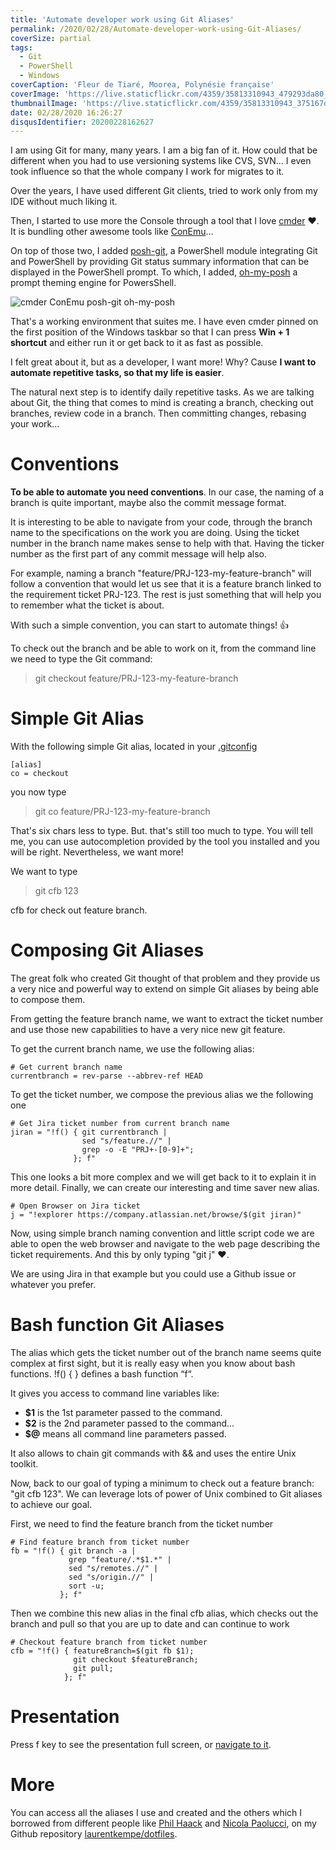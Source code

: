 ```yaml
---
title: 'Automate developer work using Git Aliases'
permalink: /2020/02/28/Automate-developer-work-using-Git-Aliases/
coverSize: partial
tags:
  - Git
  - PowerShell
  - Windows
coverCaption: 'Fleur de Tiaré, Moorea, Polynésie française'
coverImage: 'https://live.staticflickr.com/4359/35813310943_479293da80_h.jpg'
thumbnailImage: 'https://live.staticflickr.com/4359/35813310943_375167de07_q.jpg'
date: 02/28/2020 16:26:27
disqusIdentifier: 20200228162627
---
```

I am using Git for many, many years. I am a big fan of it. How could that be different when you had to use versioning systems like CVS, SVN... I even took influence so that the whole company I work for migrates to it.

Over the years, I have used different Git clients, tried to work only from my IDE without much liking it.

<!-- more -->

Then, I started to use more the Console through a tool that I love [cmder](https://cmder.net/) ❤. It is bundling other awesome tools like [ConEmu](https://conemu.github.io/)...

On top of those two, I added [posh-git](https://github.com/dahlbyk/posh-git), a PowerShell module integrating Git and PowerShell by providing Git status summary information that can be displayed in the PowerShell prompt. To which, I added, [oh-my-posh](https://github.com/JanDeDobbeleer/oh-my-posh) a prompt theming engine for PowersShell. 

![cmder ConEmu posh-git oh-my-posh](https://live.staticflickr.com/65535/49566323082_e1817988c2_c.jpg)

That's a working environment that suites me. I have even cmder pinned on the first position of the Windows taskbar so that I can press **Win + 1 shortcut** and either run it or get back to it as fast as possible.

I felt great about it, but as a developer, I want more! Why? Cause **I want to automate repetitive tasks, so that my life is easier**.

The natural next step is to identify daily repetitive tasks. As we are talking about Git, the thing that comes to mind is creating a branch, checking out branches, review code in a branch. Then committing changes, rebasing your work...

# Conventions

**To be able to automate you need conventions**. In our case, the naming of a branch is quite important, maybe also the commit message format.

It is interesting to be able to navigate from your code, through the branch name to the specifications on the work you are doing. Using the ticket number in the branch name makes sense to help with that. Having the ticker number as the first part of any commit message will help also.

For example, naming a branch "feature/PRJ-123-my-feature-branch" will follow a convention that would let us see that it is a feature branch linked to the requirement ticket PRJ-123. The rest is just something that will help you to remember what the ticket is about.

With such a simple convention, you can start to automate things! 👍

To check out the branch and be able to work on it, from the command line we need to type the Git command:

> git checkout feature/PRJ-123-my-feature-branch

# Simple Git Alias

With the following simple Git alias, located in your [.gitconfig](https://git-scm.com/docs/git-config)

``` {data-file=.gitconfig}
[alias]
co = checkout
```

you now type

> git co feature/PRJ-123-my-feature-branch

That's six chars less to type. But. that's still too much to type. You will tell me, you can use autocompletion provided by the tool you installed and you will be right. Nevertheless, we want more!

We want to type

> git cfb 123

cfb for check out feature branch.

# Composing Git Aliases

The great folk who created Git thought of that problem and they provide us a very nice and powerful way to extend on simple Git aliases by being able to compose them.

From getting the feature branch name, we want to extract the ticket number and use those new capabilities to have a very nice new git feature.

To get the current branch name, we use the following alias:

``` {data-file=.gitconfig}
# Get current branch name
currentbranch = rev-parse --abbrev-ref HEAD
```

To get the ticket number, we compose the previous alias we the following one

``` {data-file=.gitconfig}
# Get Jira ticket number from current branch name
jiran = "!f() { git currentbranch |
                sed "s/feature.//" |
                grep -o -E "PRJ+-[0-9]+";
              }; f"
```

This one looks a bit more complex and we will get back to it to explain it in more detail. Finally, we can create our interesting and time saver new alias.

``` {data-file=.gitconfig}
# Open Browser on Jira ticket
j = "!explorer https://company.atlassian.net/browse/$(git jiran)"
```

Now, using simple branch naming convention and little script code we are able to open the web browser and navigate to the web page describing the ticket requirements. And this by only typing "git j" ❤.

We are using Jira in that example but you could use a Github issue or whatever you prefer.

# Bash function Git Aliases

The alias which gets the ticket number out of the branch name seems quite complex at first sight, but it is really easy when you know about bash functions. !f() { } defines a bash function “f“.

It gives you access to command line variables like:

* **$1** is the 1st parameter passed to the command.
* **$2** is the 2nd parameter passed to the command...
* **$@** means all command line parameters passed.

It also allows to chain git commands with && and uses the entire Unix toolkit.

Now, back to our goal of typing a minimum to check out a feature branch: "git cfb 123".
We can leverage lots of power of Unix combined to Git aliases to achieve our goal.

First, we need to find the feature branch from the ticket number

``` {data-file=.gitconfig}
# Find feature branch from ticket number
fb = "!f() { git branch -a |
             grep "feature/.*$1.*" |
             sed "s/remotes.//" |
             sed "s/origin.//" |
             sort -u;
           }; f"
```

Then we combine this new alias in the final cfb alias, which checks out the branch and pull so that you are up to date and can continue to work

``` {data-file=.gitconfig}
# Checkout feature branch from ticket number
cfb = "!f() { featureBranch=$(git fb $1);
              git checkout $featureBranch;
              git pull;
            }; f"
```

# Presentation

<?# Reveal Src=https://laurentkempe.com/presentations/Automate%20Dev%20work%20using%20Git%20aliases/index.html#/ /?>

Press f key to see the presentation full screen, or [navigate to it](https://laurentkempe.com/presentations/Automate%20Dev%20work%20using%20Git%20aliases/index.html#/).

# More

You can access all the aliases I use and created and the others which I borrowed from different people like [Phil Haack](https://haacked.com/archive/2014/07/28/github-flow-aliases/) and [Nicola Paolucci](https://www.atlassian.com/blog/git/advanced-git-aliases), on my Github repository [laurentkempe/dotfiles](https://github.com/laurentkempe/dotfiles/blob/master/git/.gitconfig.aliases#L13).

<p></p>
<?# githubCard user=laurentkempe repo=dotfiles align=left /?>
